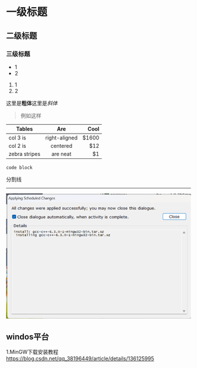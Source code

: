 # 一级标题

## 二级标题

### 三级标题

* 1
* 2
1. 1
1. 2

这里是**粗体**这里是*斜体*

> 例如这样

| Tables        | Are           | Cool  |
| ------------- |:-------------:| -----:|
| col 3 is      | right-aligned | $1600 |
| col 2 is      | centered      |   $12 |
| zebra stripes | are neat      |    $1 |


`code block`

分割线
***
![MinGW安装](./pictures/MinGWinstall.png)

## windos平台
1.MinGW下载安装教程
https://blog.csdn.net/qq_38196449/article/details/136125995
